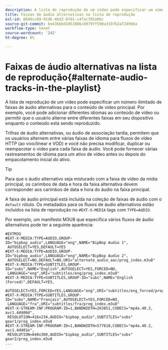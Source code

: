 ```yaml
---
description: A lista de reprodução de um vídeo pode especificar um número ilimitado de faixas de áudio alternativas para o conteúdo de vídeo principal. Por exemplo, você pode adicionar diferentes idiomas ao conteúdo de vídeo ou permitir que o usuário alterne entre diferentes faixas em seu dispositivo enquanto o conteúdo está sendo reproduzido.
title: Faixas de áudio alternativas na lista de reprodução
exl-id: 8640cc09-91db-4bd3-87d1-c4fac395a0bc
source-git-commit: be43bbbd1051886c8979ff590a3197b2a7249b6a
workflow-type: tm+mt
source-wordcount: '242'
ht-degree: 0%

---
```


# Faixas de áudio alternativas na lista de reprodução{#alternate-audio-tracks-in-the-playlist}

A lista de reprodução de um vídeo pode especificar um número ilimitado de faixas de áudio alternativas para o conteúdo de vídeo principal. Por exemplo, você pode adicionar diferentes idiomas ao conteúdo de vídeo ou permitir que o usuário alterne entre diferentes faixas em seu dispositivo enquanto o conteúdo está sendo reproduzido.

Trilhas de áudio alternativas, ou áudio de associação tardia, permitem que os usuários alternem entre várias faixas de idioma para fluxos de vídeo HTTP (ao vivo/linear e VOD) e você não precisa modificar, duplicar ou reempacotar o vídeo para cada faixa de áudio. Você pode fornecer várias rastreamentos de idioma para um ativo de vídeo antes ou depois do empacotamento inicial do ativo.

>[!TIP]
>
>Para que o áudio alternativo seja misturado com a faixa de vídeo da mídia principal, os carimbos de data e hora da faixa alternativa devem corresponder aos carimbos de data e hora do áudio na faixa principal.

A faixa de áudio principal está incluída na coleção de faixas de áudio com o `default` rótulo. Os metadados para os fluxos de áudio alternativos estão incluídos na lista de reprodução no `#EXT-X-MEDIA` tags com `TYPE=AUDIO`.

Por exemplo, um manifesto M3U8 que especifica vários fluxos de áudio alternativos pode ter a seguinte aparência:

```
#EXTM3U
#EXT-X-MEDIA:TYPE=AUDIO,GROUP-ID="bipbop_audio",LANGUAGE="eng",NAME="BipBop Audio 1",
 AUTOSELECT=YES,DEFAULT=YES
#EXT-X-MEDIA:TYPE=AUDIO,GROUP-ID="bipbop_audio",LANGUAGE="eng",NAME="BipBop Audio 2",
 AUTOSELECT=NO,DEFAULT=NO,URI="alternate_audio_aac/prog_index.m3u8"
#EXT-X-MEDIA:TYPE=SUBTITLES,GROUP-ID="subs",NAME="English",AUTOSELECT=YES,FORCED=NO,
 LANGUAGE="eng",URI="subtitles/eng/prog_index.m3u8"
#EXT-X-MEDIA:TYPE=SUBTITLES,GROUP-ID="subs",NAME="English (Forced)",DEFAULT=YES,
 AUTOSELECT=YES,FORCED=YES,LANGUAGE="eng",URI="subtitles/eng_forced/prog_index.m3u8"
#EXT-X-MEDIA:TYPE=SUBTITLES,GROUP-ID="subs",NAME="Français",AUTOSELECT=YES,FORCED=NO,
 LANGUAGE="fra",URI="subtitles/fra/prog_index.m3u8"
#EXT-X-STREAM-INF:PROGRAM-ID=1,BANDWIDTH=263851,CODECS="mp4a.40.2, avc1.4d400d",
 RESOLUTION=416x234,AUDIO="bipbop_audio",SUBTITLES="subs" 
gear1/prog_index.m3u8
#EXT-X-STREAM-INF:PROGRAM-ID=1,BANDWIDTH=577610,CODECS="mp4a.40.2, avc1.4d401e",
 RESOLUTION=640x360,AUDIO="bipbop_audio",SUBTITLES="subs"
gear2/prog_index.m3u8
...
```
